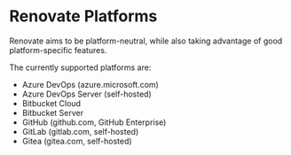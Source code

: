 # Renovate Platforms

Renovate aims to be platform-neutral, while also taking advantage of good platform-specific features.

The currently supported platforms are:

- Azure DevOps (azure.microsoft.com)
- Azure DevOps Server (self-hosted)
- Bitbucket Cloud
- Bitbucket Server
- GitHub (github.com, GitHub Enterprise)
- GitLab (gitlab.com, self-hosted)
- Gitea (gitea.com, self-hosted)
